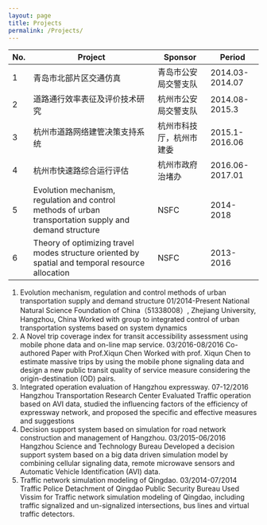 ```yaml
---
layout: page
title: Projects
permalink: /Projects/
---
```

No.|  Project | Sponsor  | Period 
---|----|------|----
1 | 青岛市北部片区交通仿真&nbsp;&nbsp;   | 青岛市公安局交警支队&nbsp;&nbsp;  | 2014.03-2014.07
2 | 道路通行效率表征及评价技术研究&nbsp;&nbsp;  | 杭州市公安局交警支队&nbsp;&nbsp;  | 2014.08-2015.3
3 | 杭州市道路网络建管决策支持系统&nbsp;&nbsp;    | 杭州市科技厅，杭州市建委&nbsp;&nbsp;  | 2015.1-2016.06
4 | 杭州市快速路综合运行评估&nbsp;&nbsp;     | 杭州市政府治堵办&nbsp;&nbsp;|2016.06-2017.01
5 | Evolution mechanism, regulation and control methods of urban transportation supply and demand structure    | NSFC&nbsp;&nbsp;|2014-2018
6 | Theory of optimizing travel modes structure oriented by spatial and temporal resource allocation    | NSFC&nbsp;&nbsp;|2013-2016

1. Evolution mechanism, regulation and control methods of urban transportation supply and demand structure   	01/2014-Present
National Natural Science Foundation of China（51338008）, Zhejiang University, Hangzhou, China
Worked with group to integrated control of urban transportation systems based on system dynamics
2. A Novel trip coverage index for transit accessibility assessment using mobile phone data and on-line map service.	03/2016-08/2016
Co-authored Paper with Prof.Xiqun Chen
Worked with prof. Xiqun Chen to estimate massive trips by using the mobile phone signaling data and design a new public transit quality of service measure considering the origin-destination (OD) pairs.
3.	Integrated operation evaluation of Hangzhou expressway.	07-12/2016
Hangzhou Transportation Research Center
Evaluated Traffic operation based on AVI data, studied the influencing factors of the efficiency of expressway network, and proposed the specific and effective measures and suggestions
4.	Decision support system based on simulation for road network construction and management of Hangzhou. 	03/2015-06/2016
Hangzhou Science and Technology Bureau
Developed a decision support system based on a big data driven simulation model by combining cellular signaling data, remote microwave sensors and Automatic Vehicle Identification (AVI) data. 
5.	Traffic network simulation modeling of Qingdao.	03/2014-07/2014
Traffic Police Detachment of Qingdao Public Security Bureau
Used Vissim for Traffic network simulation modeling of Qingdao, including traffic signalized and un-signalized intersections, bus lines and virtual traffic detectors.
